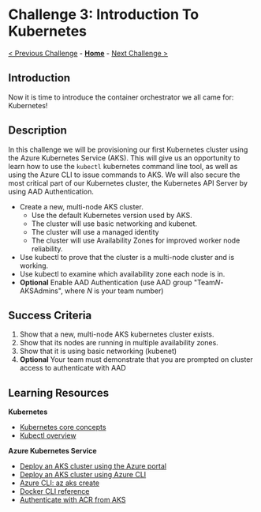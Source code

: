 # Challenge 3: Introduction To Kubernetes

[< Previous Challenge](./02-acr.md) - **[Home](../README.md)** - [Next Challenge >](./04-k8sdeployment.md)

## Introduction

Now it is time to introduce the container orchestrator we all came for: Kubernetes!

## Description

In this challenge we will be provisioning our first Kubernetes cluster using the Azure Kubernetes Service (AKS). This will give us an opportunity to learn how to use the `kubectl` kubernetes command line tool, as well as using the Azure CLI to issue commands to AKS. We will also secure the most critical part of our Kubernetes cluster, the Kubernetes API Server by using AAD Authentication.

- Create a new, multi-node AKS cluster.
	- Use the default Kubernetes version used by AKS.
	- The cluster will use basic networking and kubenet.  
	- The cluster will use a managed identity
	- The cluster will use Availability Zones for improved worker node reliability.
- Use kubectl to prove that the cluster is a multi-node cluster and is working.
- Use kubectl to examine which availability zone each node is in.  
- **Optional** Enable AAD Authentication (use AAD group "Team*N*-AKSAdmins", where *N* is your team number)

## Success Criteria

1. Show that a new, multi-node AKS kubernetes cluster exists.
2. Show that its nodes are running in multiple availability zones.
3. Show that it is using basic networking (kubenet)
4. **Optional** Your team must demonstrate that you are prompted on cluster access to authenticate with AAD

## Learning Resources

**Kubernetes**
- [Kubernetes core concepts](https://docs.microsoft.com/en-us/azure/aks/concepts-clusters-workloads)
- [Kubectl overview](https://kubernetes.io/docs/reference/kubectl/overview/)

**Azure Kubernetes Service**
- [Deploy an AKS cluster using the Azure portal](https://docs.docker.com/get-started/)
- [Deploy an AKS cluster using Azure CLI](https://docs.docker.com/v17.09/engine/userguide/networking)
- [Azure CLI: az aks create](https://docs.docker.com/engine/reference/builder/)
- [Docker CLI reference](https://docs.docker.com/engine/reference/commandline/cli/)
- [Authenticate with ACR from AKS](https://docs.microsoft.com/en-us/azure/aks/cluster-container-registry-integration)
<!-- - [Azure AD integration](https://docs.microsoft.com/en-us/azure/aks/managed-aad) -->
